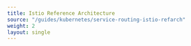 ```yaml
--- 
title: Istio Reference Architecture 
source: "/guides/kubernetes/service-routing-istio-refarch" 
weight: 2 
layout: single 
--- 
```

